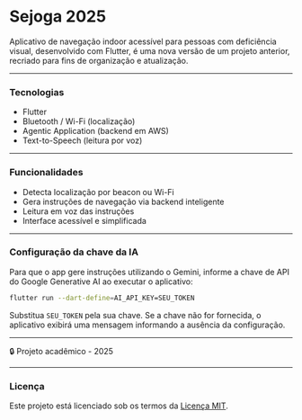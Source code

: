 # Sejoga 2025 

Aplicativo de navegação indoor acessível para pessoas com deficiência visual, desenvolvido com Flutter, é uma nova versão de um projeto anterior, recriado para fins de organização e atualização.

---

### Tecnologias
- Flutter
- Bluetooth / Wi-Fi (localização)
- Agentic Application (backend em AWS)
- Text-to-Speech (leitura por voz)

---

### Funcionalidades
- Detecta localização por beacon ou Wi-Fi
- Gera instruções de navegação via backend inteligente
- Leitura em voz das instruções
- Interface acessível e simplificada

---
### Configuração da chave da IA

Para que o app gere instruções utilizando o Gemini, informe a chave de API do Google Generative AI ao executar o aplicativo:

```bash
flutter run --dart-define=AI_API_KEY=SEU_TOKEN
```

Substitua `SEU_TOKEN` pela sua chave. Se a chave não for fornecida, o aplicativo exibirá uma mensagem informando a ausência da configuração.

---

🔒 Projeto acadêmico - 2025

---

### Licença

Este projeto está licenciado sob os termos da [Licença MIT](LICENSE).


